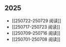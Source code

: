 
## 2025
+ [[250722-250729 阅读]]
+ [[250717-250723 阅读]]
+ [[250709-250716 阅读]]
+ [[250701-250708 阅读]]
